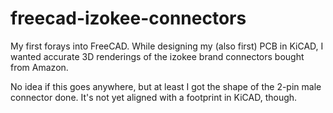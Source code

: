 # freecad-izokee-connectors

My first forays into FreeCAD.
While designing my (also first) PCB in KiCAD, I wanted accurate 3D renderings of the izokee brand connectors bought from Amazon.

No idea if this goes anywhere, but at least I got the shape of the 2-pin male connector done.
It's not yet aligned with a footprint in KiCAD, though.
